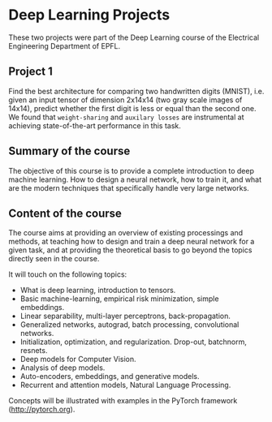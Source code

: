# Deep Learning Projects

These two projects were part of the Deep Learning course of the Electrical Engineering Department of EPFL.

## Project 1
Find the best architecture for comparing two handwritten digits (MNIST), i.e. given an input tensor of dimension 2x14x14 (two gray scale images of 14x14), predict whether the first digit is less or equal than the second one. We found that `weight-sharing` and `auxilary losses` are instrumental at achieving state-of-the-art performance in this task.

## Summary of the course
The objective of this course is to provide a complete introduction to deep machine learning. How to design a neural network, how to train it, and what are the modern techniques that specifically handle very large networks.

## Content of the course
The course aims at providing an overview of existing processings and methods, at teaching how to design and train a deep neural network for a given task, and at providing the theoretical basis to go beyond the topics directly seen in the course.

 

It will touch on the following topics:
 

- What is deep learning, introduction to tensors.
- Basic machine-learning, empirical risk minimization, simple embeddings.
- Linear separability, multi-layer perceptrons, back-propagation.
- Generalized networks, autograd, batch processing, convolutional networks.
- Initialization, optimization, and regularization. Drop-out, batchnorm, resnets.
- Deep models for Computer Vision.
- Analysis of deep models.
- Auto-encoders, embeddings, and generative models.
- Recurrent and attention models, Natural Language Processing.

Concepts will be illustrated with examples in the PyTorch framework (http://pytorch.org).
